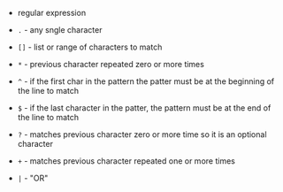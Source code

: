 - regular expression



- `.` - any sngle character
- `[]` - list or range of characters to match
- `*` - previous character repeated zero or more times
- `^` - if the first char in the pattern the patter must be at the beginning of the line to match
- `$` - if the last character in the patter, the pattern must be at the end of the line to match
- `?` - matches previous character zero or more time so it is an optional character
- `+` - matches previous character repeated one or more times
- `|` - "OR"